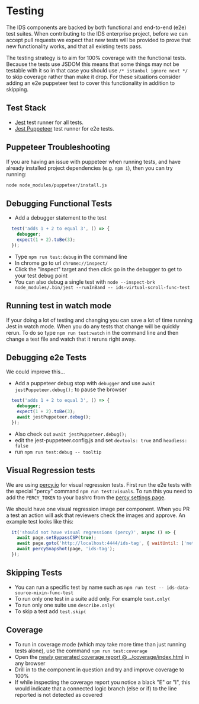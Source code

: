 # Testing

The IDS components are backed by both functional and end-to-end (e2e) test suites.  When contributing to the IDS enterprise project, before we can accept pull requests we expect that new tests will be provided to prove that new functionality works, and that all existing tests pass.

The testing strategy is to aim for 100% coverage with the functional tests. Because the tests use JSDOM this means that some things may not be testable with it so in that case you should use `/* istanbul ignore next */` to skip coverage rather than make it drop. For these situations consider adding an e2e puppeteer test to cover this functionality in addition to skipping.

## Test Stack

- [Jest](https://webdriver.io/) test runner for all tests.
- [Jest Puppeteer](https://github.com/smooth-code/jest-puppeteer) test runner for e2e tests.

## Puppeteer Troubleshooting

If you are having an issue with puppeteer when running tests, and have already installed project dependencies (e.g. `npm i`), then you can try running:

```sh
node node_modules/puppeteer/install.js
```

## Debugging Functional Tests

- Add a debugger statement to the test

```js
  test('adds 1 + 2 to equal 3', () => {
    debugger;
    expect(1 + 2).toBe(3);
  });
```
- Type `npm run test:debug` in the command line
- In chrome go to url `chrome://inspect/`
- Click the "inspect" target and then click go in the debugger to get to your test debug point
- You can also debug a single test with `node --inspect-brk node_modules/.bin/jest --runInBand -- ids-virtual-scroll-func-test`

## Running test in watch mode

If your doing a lot of testing and changing you can save a lot of time running Jest in watch mode. When you do any tests that change will be quickly rerun. To do so type `npm run test:watch` in the command line and then change a test file and watch that it reruns right away.

## Debugging e2e Tests

We could improve this...

- Add a puppeteer debug stop with `debugger` and use `await jestPuppeteer.debug();` to pause the browser
```js
  test('adds 1 + 2 to equal 3', () => {
    debugger;
    expect(1 + 2).toBe(3);
    await jestPuppeteer.debug();
  });
```
- Also check out `await jestPuppeteer.debug();`
- edit the jest-puppeteer.config.js and set `devtools: true` and `headless: false`
- run `npm run test:debug -- tooltip`

## Visual Regression tests

We are using [percy.io](https://docs.percy.io/docs/puppeteer) for visual regression tests. First run the e2e tests with the special "percy" command `npm run test:visuals`. To run this you need to add the `PERCY_TOKEN` to your bashrc from the [percy settings page](https://percy.io/Infor-Design-System/IDS-Web-Components/settings).

We should have one visual regression image per component. When you PR a test an action will ask that reviewers check the images and approve. An example test looks like this:

```js
  it('should not have visual regressions (percy)', async () => {
    await page.setBypassCSP(true);
    await page.goto('http://localhost:4444/ids-tag', { waitUntil: ['networkidle0', 'domcontentloaded'] });
    await percySnapshot(page, 'ids-tag');
  });
```

## Skipping Tests

- You can run a specific test by name such as `npm run test -- ids-data-source-mixin-func-test`
- To run only one test in a suite add only. For example `test.only(`
- To run only one suite use `describe.only(`
- To skip a test add `test.skip(`

## Coverage

- To run in coverage mode (which may take more time than just running tests alone), use the command `npm run test:coverage`
- Open the [newly generated coverage report @ ../coverage/index.html](../coverage/index.html) in any browser
- Drill in to the component in question and try and improve coverage to 100%
- If while inspecting the coverage report you notice a black "E" or "I", this would indicate that a connected logic branch (else or if) to the line reported is not detected as covered
